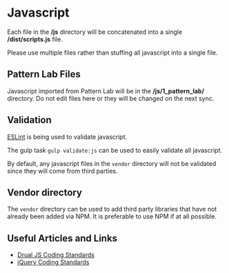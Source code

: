 # Javascript

Each file in the **/js** directory will be concatenated into a single **/dist/scripts.js** file.

Please use multiple files rather than stuffing all javascript into a single file.

## Pattern Lab Files

Javascript imported from Pattern Lab will be in the **/js/1_pattern_lab/** directory. Do not edit files here or they will be changed on the next sync.

## Validation

[ESLint](http://eslint.org/) is being used to validate javascript.

The gulp task `gulp validate:js` can be used to easily validate all javascript.

By default, any javascript files in the `vendor` directory will not be validated since they will come from third parties.

## Vendor directory

The `vendor` directory can be used to add third party libraries that have not already been added via NPM. It is preferable to use NPM if at all possible.

## Useful Articles and Links

* [Drual JS Coding Standards](https://www.drupal.org/node/172169)
* [jQuery Coding Standards](https://www.drupal.org/node/1720586)
